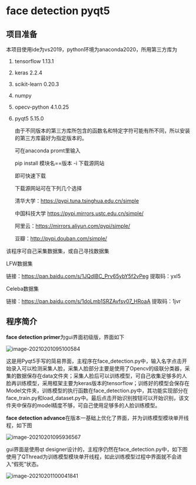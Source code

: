 # face detection pyqt5

## 项目准备

本项目使用ide为vs2019，python环境为anaconda2020，所用第三方库为

1. tensorflow 1.13.1

2. keras 2.2.4

3. scikit-learn 0.20.3

4. numpy

5. opecv-python 4.1.0.25

6. pyqt5 5.15.0

   由于不同版本的第三方库所包含的函数名和特定字符可能有所不同，所以安装的第三方库最好为指定版本的。

   可在anaconda promt里输入

   pip install 模块名==版本 -i 下载源网站

   即可快速下载

   下载源网站可在下列几个选择

   清华大学：https://pypi.tuna.tsinghua.edu.cn/simple

   中国科技大学 https://pypi.mirrors.ustc.edu.cn/simple/

   阿里云：https://mirrors.aliyun.com/pypi/simple/

   豆瓣：http://pypi.douban.com/simple/

该程序可自己采集数据集，或自己寻找数据集

LFW数据集

链接：https://pan.baidu.com/s/1JQdlBC_Prv65ybY5f2vPeg 
提取码：yxl5 

Celeba数据集

链接：https://pan.baidu.com/s/1doLmb1SRZAvfsv07_HRoaA 
提取码：1jvr 



## 程序简介

**face detection primer**为gui界面初级版，界面如下

![image-20210201095100584](C:\Users\TuZhou\AppData\Roaming\Typora\typora-user-images\image-20210201095100584.png)

这是用Pyqt5手写的简易界面，主程序在face_detection.py中，输入名字点击开始录入可以检测采集人脸，采集人脸部分主要是使用了Opencv的级联分类器，采集的数据保存在data文件夹；采集人脸后可以训练模型，可自己收集足够多的人脸再训练模型，采用框架主要为keras版本的tensorflow；训练好的模型会保存在Model文件夹，训练模型的执行函数在face_detection.py中，其功能实现部分在face_train.py和load_dataset.py中。最后点击开始识别按钮可以开始识别，该文件夹中保存的model精度不够，可自己使用足够多的人脸训练模型。



**face detection advance**在版本一基础上优化了界面，并为训练模型模块单开线程，如下图

![image-20210201095936567](C:\Users\TuZhou\AppData\Roaming\Typora\typora-user-images\image-20210201095936567.png)

gui界面是使用qt designer设计的，主程序仍然在face_detection.py中，如下图使用了QThread为训练模型模块单开线程，如此训练模型过程中界面就不会进入“假死”状态。

![image-20210201100041841](C:\Users\TuZhou\AppData\Roaming\Typora\typora-user-images\image-20210201100041841.png)